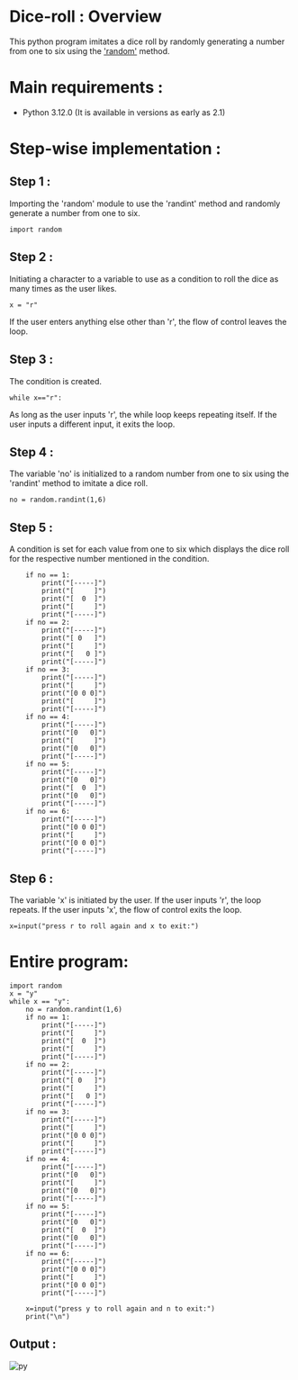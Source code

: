 # Dice-roll : Overview
This python program imitates a dice roll by randomly generating a number from one to six using the ['random'](https://docs.google.com/document/d/e/2PACX-1vRefmS0uA4-_PbCjOnj-Vz0wqWi8f3L_lD4dbGF-lWPYCGwXKckUcuHJh0VYXOSHIFbnFhZVdysU3bv/pub) method.
# Main requirements :
* Python 3.12.0
  (It is available in versions as early as 2.1)
# Step-wise implementation :
## Step 1 :
Importing the 'random' module to use the 'randint' method and randomly generate a number from one to six.
```
import random
```
## Step 2 :
Initiating a character to a variable to use as a condition to roll the dice as many times as the user likes. 
```
x = "r"
```
If the user enters anything else other than 'r', the flow of control leaves the loop.
## Step 3 :
The condition is created.
```
while x=="r":
```
As long as the user inputs 'r', the while loop keeps repeating itself. If the user inputs a different input, it exits the loop.
## Step 4 :
The variable 'no' is initialized to a random number from one to six using the 'randint' method to imitate a dice roll.
```
no = random.randint(1,6)
```
## Step 5 :
A condition is set for each value from one to six which displays the dice roll for the respective number mentioned in the condition.
```
    if no == 1:
        print("[-----]")
        print("[     ]")
        print("[  0  ]")
        print("[     ]")
        print("[-----]")
    if no == 2:
        print("[-----]")
        print("[ 0   ]")
        print("[     ]")
        print("[   0 ]")
        print("[-----]")
    if no == 3:
        print("[-----]")
        print("[     ]")
        print("[0 0 0]")
        print("[     ]")
        print("[-----]")
    if no == 4:
        print("[-----]")
        print("[0   0]")
        print("[     ]")
        print("[0   0]")
        print("[-----]")
    if no == 5:
        print("[-----]")
        print("[0   0]")
        print("[  0  ]")
        print("[0   0]")
        print("[-----]")
    if no == 6:
        print("[-----]")
        print("[0 0 0]")
        print("[     ]")
        print("[0 0 0]")
        print("[-----]")
```
## Step 6 :
The variable 'x' is initiated by the user. If the user inputs 'r', the loop repeats. If the user inputs 'x', the flow of control exits the loop.
```
x=input("press r to roll again and x to exit:")
```
# Entire program:
```
import random
x = "y"
while x == "y":
	no = random.randint(1,6)
	if no == 1:
		print("[-----]")
		print("[     ]")
		print("[  0  ]")
		print("[     ]")
		print("[-----]")
	if no == 2:
		print("[-----]")
		print("[ 0   ]")
		print("[     ]")
		print("[   0 ]")
		print("[-----]")
	if no == 3:
		print("[-----]")
		print("[     ]")
		print("[0 0 0]")
		print("[     ]")
		print("[-----]")
	if no == 4:
		print("[-----]")
		print("[0   0]")
		print("[     ]")
		print("[0   0]")
		print("[-----]")
	if no == 5:
		print("[-----]")
		print("[0   0]")
		print("[  0  ]")
		print("[0   0]")
		print("[-----]")
	if no == 6:
		print("[-----]")
		print("[0 0 0]")
		print("[     ]")
		print("[0 0 0]")
		print("[-----]")
		
	x=input("press y to roll again and n to exit:")
	print("\n")
```
## Output :
![py](https://github.com/Rachel-Eva/Dice-roll/assets/145921131/9568919c-eea7-42fb-a846-34f6f3d3f58f)
